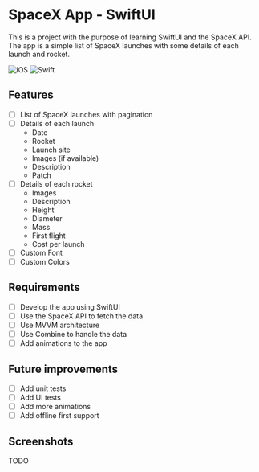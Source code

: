 # SpaceX App - SwiftUI

This is a project with the purpose of learning SwiftUI and the SpaceX API. The app is a simple list of SpaceX launches with some details of each launch and rocket.

![iOS](https://img.shields.io/badge/iOS-000000?style=for-the-badge&logo=ios&logoColor=white) ![Swift](https://img.shields.io/badge/swift-F54A2A?style=for-the-badge&logo=swift&logoColor=white)


## Features

- [ ] List of SpaceX launches with pagination
- [ ] Details of each launch
  - Date
  - Rocket
  - Launch site
  - Images (if available)
  - Description
  - Patch
- [ ] Details of each rocket
  - Images
  - Description
  - Height
  - Diameter
  - Mass
  - First flight
  - Cost per launch
- [ ] Custom Font
- [ ] Custom Colors

## Requirements

- [ ] Develop the app using SwiftUI
- [ ] Use the SpaceX API to fetch the data
- [ ] Use MVVM architecture
- [ ] Use Combine to handle the data
- [ ] Add animations to the app

## Future improvements

- [ ] Add unit tests
- [ ] Add UI tests
- [ ] Add more animations
- [ ] Add offline first support

## Screenshots

TODO

